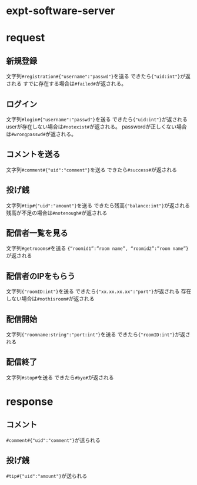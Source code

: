 # expt-software-server

# request
## 新規登録
文字列`#registration#{"username":"passwd"}`を送る
できたら`{"uid:int"}`が返される
すでに存在する場合は`#failed#`が返される。

## ログイン
文字列`#login#{"username":"passwd"}`を送る
できたら`{"uid:int"}`が返される
userが存在しない場合は`#notexist#`が返される。
passwordが正しくない場合は`#wrongpasswd#`が返される。

## コメントを送る
文字列`#comment#{"uid":"comment"}`を送る
できたら`#success#`が返される

## 投げ銭
文字列`#tip#{"uid":"amount"}`を送る
できたら残高`{"balance:int"}`が返される
残高が不足の場合は`#notenough#`が返される

## 配信者一覧を見る
文字列`#getroooms#`を送る
`{“roomid1”:”room name”, “roomid2”:”room name”}`が返される

## 配信者のIPをもらう
文字列`{"roomID:int"}`を送る
できたら`{"xx.xx.xx.xx":"port"}`が返される
存在しない場合は`#nothisroom#`が返される

## 配信開始
文字列`{"roomname:string":"port:int"}`を送る
できたら`{"roomID:int"}`が返される
## 配信終了
文字列`#stop#`を送る
できたら`#bye#`が返される

# response
## コメント
`#comment#{"uid":"comment"}`が送られる

## 投げ銭
`#tip#{"uid":"amount"}`が送られる

